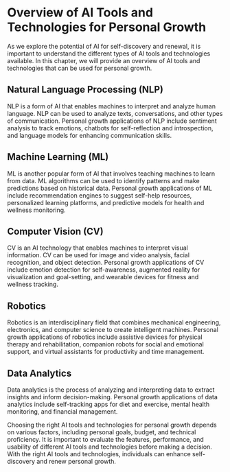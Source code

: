 Overview of AI Tools and Technologies for Personal Growth
=================================================================================================================================================

As we explore the potential of AI for self-discovery and renewal, it is important to understand the different types of AI tools and technologies available. In this chapter, we will provide an overview of AI tools and technologies that can be used for personal growth.

Natural Language Processing (NLP)
---------------------------------

NLP is a form of AI that enables machines to interpret and analyze human language. NLP can be used to analyze texts, conversations, and other types of communication. Personal growth applications of NLP include sentiment analysis to track emotions, chatbots for self-reflection and introspection, and language models for enhancing communication skills.

Machine Learning (ML)
---------------------

ML is another popular form of AI that involves teaching machines to learn from data. ML algorithms can be used to identify patterns and make predictions based on historical data. Personal growth applications of ML include recommendation engines to suggest self-help resources, personalized learning platforms, and predictive models for health and wellness monitoring.

Computer Vision (CV)
--------------------

CV is an AI technology that enables machines to interpret visual information. CV can be used for image and video analysis, facial recognition, and object detection. Personal growth applications of CV include emotion detection for self-awareness, augmented reality for visualization and goal-setting, and wearable devices for fitness and wellness tracking.

Robotics
--------

Robotics is an interdisciplinary field that combines mechanical engineering, electronics, and computer science to create intelligent machines. Personal growth applications of robotics include assistive devices for physical therapy and rehabilitation, companion robots for social and emotional support, and virtual assistants for productivity and time management.

Data Analytics
--------------

Data analytics is the process of analyzing and interpreting data to extract insights and inform decision-making. Personal growth applications of data analytics include self-tracking apps for diet and exercise, mental health monitoring, and financial management.

Choosing the right AI tools and technologies for personal growth depends on various factors, including personal goals, budget, and technical proficiency. It is important to evaluate the features, performance, and usability of different AI tools and technologies before making a decision. With the right AI tools and technologies, individuals can enhance self-discovery and renew personal growth.
